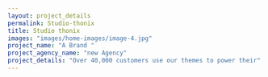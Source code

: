```yaml
---
layout: project_details
permalink: Studio-thonix
title: Studio thonix
images: "images/home-images/image-4.jpg"
project_name: "A Brand "
project_agency_name: "new Agency"
project_details: "Over 40,000 customers use our themes to power their"
---
```

